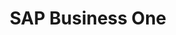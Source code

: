 ---
title: "SAP Business One"
seoTitle: "SAP Business One integration"
seoDescription: "Here’s how SAP Business One works with your applications to streamline your workflow."
summary: "Sap Business One is ERP software designed to streamline key processes within your business. Its provides real-time information to give you greater strategic insights. Stock2Shop has integrations to help automate B2C and B2B e-commerce transactions between SAP and your other applications"
lead: "Stock2Shop can integrate SAP Business One with various B2B and B2C ecommerce and logistic applications. Here is how we can help you automate your business."
image: "/images/homepage-connector-logos/sap-business-one.jpg"
imageAlt: sap business one logo
type: "source"
source: "sap-business-one"
tags: ["erp"]
aliases:
    - /integrations/sap/
---